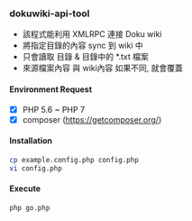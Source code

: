 ### dokuwiki-api-tool
- 該程式能利用 XMLRPC 連接 Doku wiki 
- 將指定目錄的內容 sync 到 wiki 中
- 只會讀取 目錄 & 目錄中的 *.txt 檔案
- 來源檔案內容 與 wiki內容 如果不同, 就會覆蓋

#### Environment Request
- [x] PHP 5.6 ~ PHP 7
- [x] composer (https://getcomposer.org/)

#### Installation
```sh
cp example.config.php config.php
vi config.php
```

#### Execute
```sh
php go.php
```

